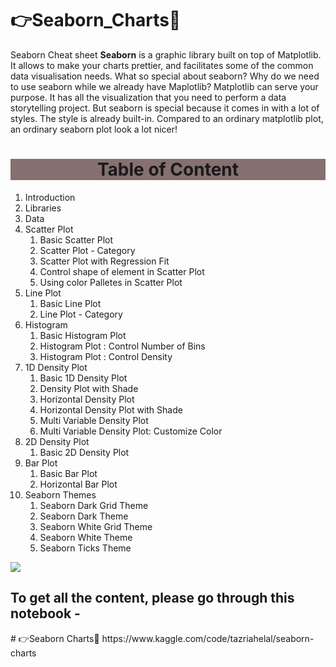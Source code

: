# 👉Seaborn_Charts🧵
Seaborn Cheat sheet
**Seaborn** is a graphic library built on top of Matplotlib. It allows to make your charts prettier, and facilitates some of the common data visualisation needs. What so special about seaborn? Why do we need to use seaborn while we already have Maplotlib? Matplotlib can serve your purpose. It has all the visualization that you need to perform a data storytelling project. But seaborn is special because it comes in with a lot of styles. The style is already built-in. Compared to an ordinary matplotlib plot, an ordinary seaborn plot look a lot nicer!

<div class="list-group" id="list-tab" role="tablist">
<h1 class="list-group-item list-group-item-action active" data-toggle="list" style='background:#867070; border:0' role="tab" aria-controls="home"><center>Table of Content</center></h1>
    
1. Introduction
2. Libraries
3. Data
4. Scatter Plot
    1. Basic Scatter Plot
    2. Scatter Plot - Category
    3. Scatter Plot with Regression Fit
    4. Control shape of element in Scatter Plot
    5. Using color Palletes in Scatter Plot
5. Line Plot
    1. Basic Line Plot
    2. Line Plot - Category
6. Histogram
    1. Basic Histogram Plot
    2. Histogram Plot : Control Number of Bins
    3. Histogram Plot : Control Density
7. 1D Density Plot
    1. Basic 1D Density Plot
    2. Density Plot with Shade
    3. Horizontal Density Plot
    4. Horizontal Density Plot with Shade
    5. Multi Variable Density Plot
    6. Multi Variable Density Plot: Customize Color
8. 2D Density Plot
    1. Basic 2D Density Plot
9. Bar Plot
    1. Basic Bar Plot
    2. Horizontal Bar Plot
10. Seaborn Themes
    1. Seaborn Dark Grid Theme
    2. Seaborn Dark Theme
    3. Seaborn White Grid Theme
    4. Seaborn White Theme
    5. Seaborn Ticks Theme
   
![](https://www.googleapis.com/download/storage/v1/b/kaggle-forum-message-attachments/o/inbox%2F9494541%2F64a78788f4214651f05ad0ffd4adc747%2Fseaborn.PNG?generation=1680878034444922&alt=media)
    
<h2>To get all the content, please go through this notebook - </h2>
# 👉Seaborn Charts🧵 https://www.kaggle.com/code/tazriahelal/seaborn-charts
